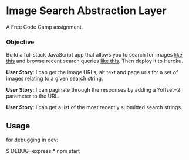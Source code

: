 # Image Search Abstraction Layer

A Free Code Camp assignment.

### Objective

Build a full stack JavaScript app that allows you to search for images [like this]( https://cryptic-ridge-9197.herokuapp.com/api/imagesearch/lolcats%20funny?offset=10) and browse recent search queries [like this](https://cryptic-ridge-9197.herokuapp.com/api/latest/imagesearch/). Then deploy it to Heroku.

**User Story**: I can get the image URLs, alt text and page urls for a set of images relating to a given search string.

**User Story**: I can paginate through the responses by adding a ?offset=2 parameter to the URL.

**User Story**: I can get a list of the most recently submitted search strings.

## Usage

for debugging in dev:

$ DEBUG=express:* npm start